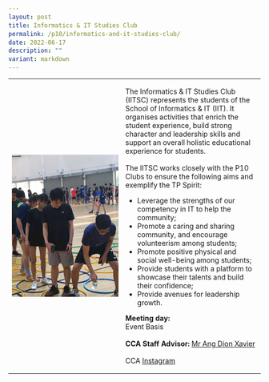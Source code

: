 ```yaml
---
layout: post
title: Informatics & IT Studies Club
permalink: /p10/informatics-and-it-studies-club/
date: 2022-06-17
description: ""
variant: markdown
---
```

<div>
    <table>
        <tbody><tr>
            <td style="width:45%"><img src="/images/CCA_iitsc.jpg" style="display:block;margin-left:auto;margin-right:auto;" alt="Informatics &amp; IT Studies Club"></td>
            <td>
                <p>
                    The Informatics &amp; IT Studies Club (IITSC) represents the students of the School of Informatics &amp; IT (IIT). It organises activities that enrich the student experience, build strong character and leadership skills and support an overall holistic educational experience for students.<br>
                    <br>
                    The IITSC works closely with the P10 Clubs to ensure the following aims and exemplify the TP Spirit:<br>
                    </p><ul>
                        <li>Leverage the strengths of our competency in IT to help the community;</li>
                        <li>Promote a caring and sharing community, and encourage volunteerism among students;</li>
                        <li>Promote positive physical and social well-being among students;</li>
                        <li>Provide students with a platform to showcase their talents and build their confidence;</li>
                        <li>Provide avenues for leadership growth.</li>
                    </ul>
                <p></p>
                <p>
                    <b>Meeting day:</b> 
									<br>Event Basis<br>
                    <br>
                    <b>CCA Staff Advisor:</b> <a href="mailto:Dion_ANG@TP.EDU.SG">Mr Ang Dion Xavier</a><br>
                    <br>
                    CCA <a href="https://www.instagram.com/officialiitsc">Instagram</a>
                </p>
            </td>
        </tr>
    </tbody></table></div>